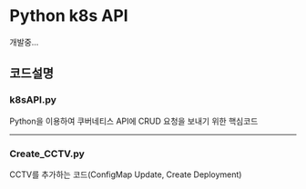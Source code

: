 # Python k8s API
개발중...
## 코드설명
### k8sAPI.py
Python을 이용하여 쿠버네티스 API에 CRUD 요청을 보내기 위한 핵심코드

---
### Create_CCTV.py
CCTV를 추가하는 코드(ConfigMap Update, Create Deployment)